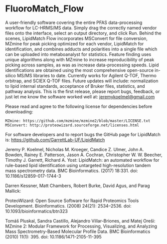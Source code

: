 # FluoroMatch_Flow
A user-friendly software covering the entire PFAS data-processing workflow for LC-HRMS/MS data. Simply drag the correctly named vendor files onto the interface, select an output directory, and click Run. Behind the scenes, LipidMatch Flow incorporates MSConvert for file conversion, MZmine for peak picking optimized for each vendor, LipidMatch for identification, and combines adducts and polarities into a single file which can be uploaded into metaboanalyst for statistics. Feature finding uses unique algorithms along with MZmine to increase reproducibility of peak picking across samples, as was as increase data-processing speeds. Lipid identifications are obtained using the most comprehensive open-source in-silico MS/MS libraries to date. Currently works for Agilent Q-TOF, Thermo orbitrap, and SCIEX Q-TOF files. Future updates will include: normalization to lipid internal standards, acceptance of Bruker files, statistics, and pathway analysis. This is the first release, please report bugs, feedback, or just let me know the software worked well at: jeremykoelmel@gmail.com

Please read and agree to the following license for dependencies before downloading:

    MZmine: https://github.com/mzmine/mzmine2/blob/master/LICENSE.txt
    MSConvert: http://proteowizard.sourceforge.net/licenses.html

For software developers and to report bugs the GitHub page for LipidMatch is: https://github.com/GarrettLab-UF/LipidMatch

Jeremy P. Koelmel, Nicholas M. Kroeger, Candice Z. Ulmer, John A. Bowden, Rainey E. Patterson, Jason A. Cochran, Christopher W. W. Beecher, Timothy J. Garrett, Richard A. Yost: LipidMatch: an automated workflow for rule-based lipid identification using untargeted high-resolution tandem mass spectrometry data. BMC Bioinformatics. (2017) 18:331. doi: 10.1186/s12859-017-1744-3

Darren Kessner, Matt Chambers, Robert Burke, David Agus, and Parag Mallick:

ProteoWizard: Open Source Software for Rapid Proteomics Tools Development. Bioinformatics. (2008) 24(21): 2534–2536. doi: 10.1093/bioinformatics/btn323

Tomáš Pluskal, Sandra Castillo, Alejandro Villar-Briones, and Matej Oreši: MZmine 2: Modular Framework for Processing, Visualizing, and Analyzing Mass Spectrometry-Based Molecular Profile Data. BMC Bioinformatics (2010) 11(1): 395. doi: 10.1186/1471-2105-11-395
